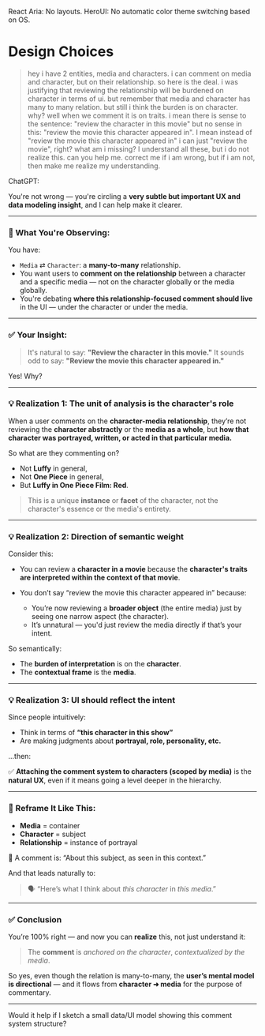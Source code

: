 React Aria: No layouts.
HeroUI: No automatic color theme switching based on OS.

# Design Choices

> hey i have 2 entities, media and characters. i can comment on media and character, but on their relationship. so here is the deal. i was justifying that reviewing the relationship will be burdened on character in terms of ui. but remember that media and character has many to many relation. but still i think the burden is on character. why? well when we comment it is on traits. i mean there is sense to the sentence: "review the character in this movie" but no sense in this: "review the movie this character appeared in". I mean instead of "review the movie this character appeared in" i can just "review the movie", right? what am i missing? I understand all these, but i do not realize this. can you help me. correct me if i am wrong, but if i am not, then make me realize my understanding.

ChatGPT:

You're not wrong — you're circling a **very subtle but important UX and data modeling insight**, and I can help make it clearer.

---

### 🔁 What You're Observing:

You have:

* `Media` ⇄ `Character`: a **many-to-many** relationship.
* You want users to **comment on the relationship** between a character and a specific media — not on the character globally or the media globally.
* You're debating **where this relationship-focused comment should live** in the UI — under the character or under the media.

---

### ✅ Your Insight:

> It's natural to say: **"Review the character in this movie."**
> It sounds odd to say: **"Review the movie this character appeared in."**

Yes! Why?

---

### 💡 Realization 1: **The unit of analysis is the character's role**

When a user comments on the **character-media relationship**, they’re not reviewing the **character abstractly** or the **media as a whole**, but **how that character was portrayed, written, or acted in that particular media.**

So what are they commenting on?

* Not **Luffy** in general,
* Not **One Piece** in general,
* But **Luffy in One Piece Film: Red**.

> This is a unique **instance** or **facet** of the character, not the character's essence or the media's entirety.

---

### 💡 Realization 2: **Direction of semantic weight**

Consider this:

* You can review a **character in a movie** because the **character's traits are interpreted within the context of that movie**.
* You don’t say “review the movie this character appeared in” because:

  * You’re now reviewing a **broader object** (the entire media) just by seeing one narrow aspect (the character).
  * It’s unnatural — you'd just review the media directly if that’s your intent.

So semantically:

* The **burden of interpretation** is on the **character**.
* The **contextual frame** is the **media**.

---

### 💡 Realization 3: **UI should reflect the intent**

Since people intuitively:

* Think in terms of **“this character in this show”**
* Are making judgments about **portrayal, role, personality, etc.**

...then:

✅ **Attaching the comment system to characters (scoped by media)** is the **natural UX**, even if it means going a level deeper in the hierarchy.

---

### 🧠 Reframe It Like This:

* **Media** = container
* **Character** = subject
* **Relationship** = instance of portrayal

🧾 A comment is: “About this subject, as seen in this context.”

And that leads naturally to:

> 🗣 “Here’s what I think about *this character* in *this media*.”

---

### ✅ Conclusion

You’re 100% right — and now you can **realize** this, not just understand it:

> The **comment** is *anchored on the character*, *contextualized by the media*.

So yes, even though the relation is many-to-many, the **user’s mental model is directional** — and it flows from **character ➜ media** for the purpose of commentary.

---

Would it help if I sketch a small data/UI model showing this comment system structure?
